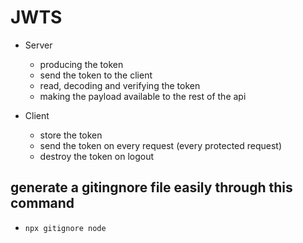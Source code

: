 # JWTS

- Server

  - producing the token
  - send the token to the client
  - read, decoding and verifying the token
  - making the payload available to the rest of the api

- Client
  - store the token
  - send the token on every request (every protected request)
  - destroy the token on logout

## generate a gitingnore file easily through this command

- `npx gitignore node`
